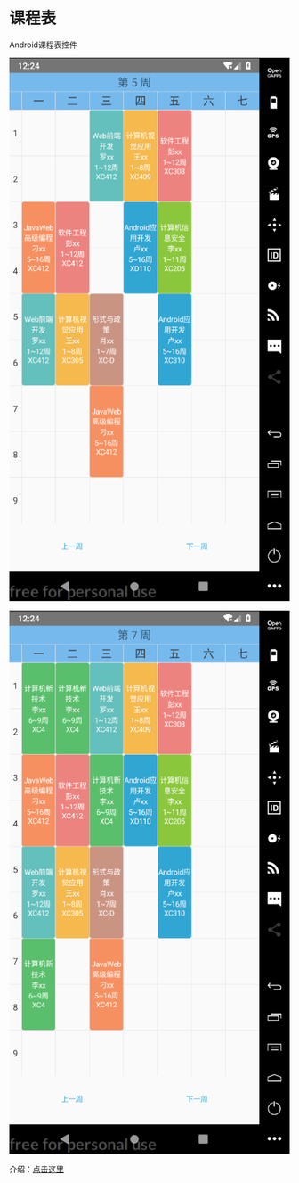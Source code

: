 # 课程表
Android课程表控件

![image-20200406122425961](img/image-20200406122425961.png)

![image-20200406122410892](img/image-20200406122410892.png)

介绍：[点击这里](https://www.cnblogs.com/hemou/p/12641871.html)